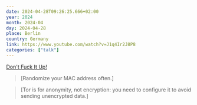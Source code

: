 ```yaml
---
date: 2024-04-28T09:26:25.666+02:00
year: 2024
month: 2024-04
day: 2024-04-28
place: Berlin
country: Germany
link: https://www.youtube.com/watch?v=J1q4Ir2J8P8
categories: ["talk"]
---
```

[Don't Fuck It Up!](https://www.youtube.com/watch?v=J1q4Ir2J8P8)

> [Randomize your MAC address often.]

> [Tor is for anonymity, not encryption: you need to configure it to avoid sending unencrypted data.]
